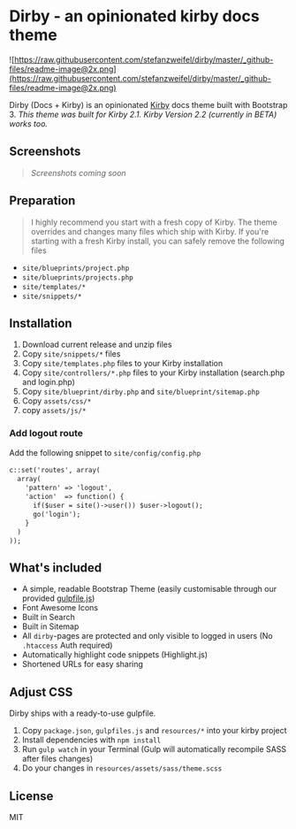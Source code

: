# Dirby - an opinionated kirby docs theme

![https://raw.githubusercontent.com/stefanzweifel/dirby/master/_github-files/readme-image@2x.png](https://raw.githubusercontent.com/stefanzweifel/dirby/master/_github-files/readme-image@2x.png)

Dirby (Docs + Kirby) is an opinionated [Kirby](http://getkirby.com) docs theme built with Bootstrap 3.
*This theme was built for Kirby 2.1. Kirby Version 2.2 (currently in BETA) works too.*

## Screenshots

> *Screenshots coming soon*

## Preparation

> I highly recommend you start with a fresh copy of Kirby. The theme overrides and changes many files which ship with Kirby.
> If you're starting with a fresh Kirby install, you can safely remove the following files

- `site/blueprints/project.php`
- `site/blueprints/projects.php`
- `site/templates/*`
- `site/snippets/*`

## Installation

1. Download current release and unzip files
2. Copy `site/snippets/*` files
3. Copy `site/templates.php` files to your Kirby installation
4. Copy `site/controllers/*.php` files to your Kirby installation (search.php and login.php)
5. Copy `site/blueprint/dirby.php` and `site/blueprint/sitemap.php`
5. Copy `assets/css/*`
6. copy `assets/js/*`


### Add logout route

Add the following snippet to `site/config/config.php`

```
c::set('routes', array(
  array(
    'pattern' => 'logout',
    'action'  => function() {
      if($user = site()->user()) $user->logout();
      go('login');
    }
  )
));
```

## What's included

- A simple, readable Bootstrap Theme (easily customisable through our provided [gulpfile.js](http://gulpjs.com))
- Font Awesome Icons
- Built in Search
- Built in Sitemap
- All `dirby`-pages are protected and only visible to logged in users (No `.htaccess` Auth required)
- Automatically highlight code snippets (Highlight.js)
- Shortened URLs for easy sharing

## Adjust CSS

Dirby ships with a ready-to-use gulpfile.

1. Copy `package.json`, `gulpfiles.js` and `resources/*` into your kirby project
2. Install dependencies with `npm install`
3. Run `gulp watch` in your Terminal (Gulp will automatically recompile SASS after files changes)
3. Do your changes in `resources/assets/sass/theme.scss`

## License

MIT
